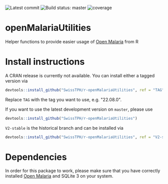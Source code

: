 ![Latest commit](https://img.shields.io/github/last-commit/SwissTPH/r-openMalariaUtilities/master?style=flat-square)
![Build status: master](https://img.shields.io/github/workflow/status/SwissTPH/r-openMalariaUtilities/R-CMD-check/master?style=flat-square)
![coverage](https://img.shields.io/endpoint?url=https://gist.githubusercontent.com/rogoersTPH/db82500941e9bea7d7a5c0bfd5e6db8d/raw/cover.json)


# openMalariaUtilities

Helper functions to provide easier usage of [Open
Malaria](https://github.com/SwissTPH/openmalaria) from R

# Install instructions

A CRAN release is currently not available. You can install either a tagged
version via

``` R
devtools::install_github("SwissTPH/r-openMalariaUtilities", ref = "TAG")
```

Replace `TAG` with the tag you want to use, e.g. "22.08.0".

If you want to use the latest development version on `master`, please use

``` R
devtools::install_github("SwissTPH/r-openMalariaUtilities")
```

`V2-stable` is the historical branch and can be installed via

``` R
devtools::install_github("SwissTPH/r-openMalariaUtilities", ref = "V2-stable")
```

# Dependencies

In order for this package to work, please make sure that you have correctly
installed [Open Malaria](https://github.com/SwissTPH/openmalaria/wiki/UserGuide)
and SQLite 3 on your system.
